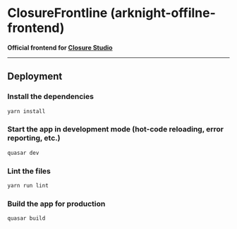 # ClosureFrontline (arknight-offilne-frontend)

**Official frontend for [Closure Studio](https://ak.nai-ve.com/)**

---

## Deployment

### Install the dependencies

```bash
yarn install
```

### Start the app in development mode (hot-code reloading, error reporting, etc.)

```bash
quasar dev
```

### Lint the files

```bash
yarn run lint
```

### Build the app for production

```bash
quasar build
```
